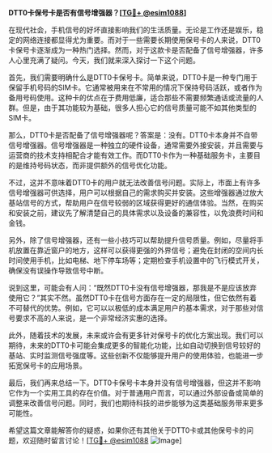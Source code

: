 **DTT0卡保号卡是否有信号增强器？[[TG💪+ @esim1088](https://t.me/s/esim1088)]**

在现代社会，手机信号的好坏直接影响我们的生活质量。无论是工作还是娱乐，稳定的网络连接都显得尤为重要。而对于一些需要长期使用保号卡的人来说，DTT0卡保号卡逐渐成为一种热门选择。然而，对于这款卡是否配备了信号增强器，许多人心里充满了疑问。今天，我们就来深入探讨一下这个问题。

首先，我们需要明确什么是DTT0卡保号卡。简单来说，DTT0卡是一种专门用于保留手机号码的SIM卡。它通常被用来在不常用的情况下保持号码活跃，或者作为备用号码使用。这种卡的优点在于费用低廉，适合那些不需要频繁通话或流量的人群。但是，由于其功能较为基础，很多人担心它的信号质量可能不如其他类型的SIM卡。

那么，DTT0卡是否配备了信号增强器呢？答案是：没有。DTT0卡本身并不自带信号增强器。信号增强器是一种独立的硬件设备，通常需要外接安装，并且需要与运营商的技术支持相配合才能有效工作。而DTT0卡作为一种基础服务卡，主要目的是维持号码状态，而非提供额外的信号优化功能。

不过，这并不意味着DTT0卡的用户就无法改善信号问题。实际上，市面上有许多信号增强器可供选择，用户可以根据自己的需求购买并安装。这些增强器通过放大基站信号的方式，帮助用户在信号较弱的区域获得更好的通信体验。当然，在购买和安装之前，建议先了解清楚自己的具体需求以及设备的兼容性，以免浪费时间和金钱。

另外，除了信号增强器，还有一些小技巧可以帮助提升信号质量。例如，尽量将手机放置在靠近窗户的地方，这样可以获得更强的外界信号；避免在封闭的空间内长时间使用手机，比如电梯、地下停车场等；定期检查手机设置中的飞行模式开关，确保没有误操作导致信号中断。

说到这里，可能会有人问：“既然DTT0卡没有信号增强器，那我是不是应该放弃使用它？”其实不然。虽然DTT0卡在信号方面存在一定的局限性，但它依然有着不可替代的优势。例如，它可以以极低的成本满足用户的基本需求，对于那些对信号要求不高的人来说，是一个非常经济实惠的选择。

此外，随着技术的发展，未来或许会有更多针对保号卡的优化方案出现。我们可以期待，未来的DTT0卡可能会集成更多的智能化功能，比如自动切换到信号较好的基站、实时监测信号强度等。这些创新不仅能够提升用户的使用体验，也能进一步拓宽保号卡的应用场景。

最后，我们再来总结一下。DTT0卡保号卡本身并没有信号增强器，但这并不影响它作为一个实用工具的存在价值。对于普通用户而言，可以通过外部设备或简单的调整来改善信号问题。同时，我们也期待科技的进步能够为这类基础服务带来更多可能性。

希望这篇文章能解答你的疑惑，如果你还有其他关于DTT0卡或其他保号卡的问题，欢迎随时留言讨论！[[TG💪+ @esim1088](https://t.me/s/esim1088) ![Image](https://i.postimg.cc/4NQfJmqS/Snipaste-2025-05-13-00-14-12.png)]